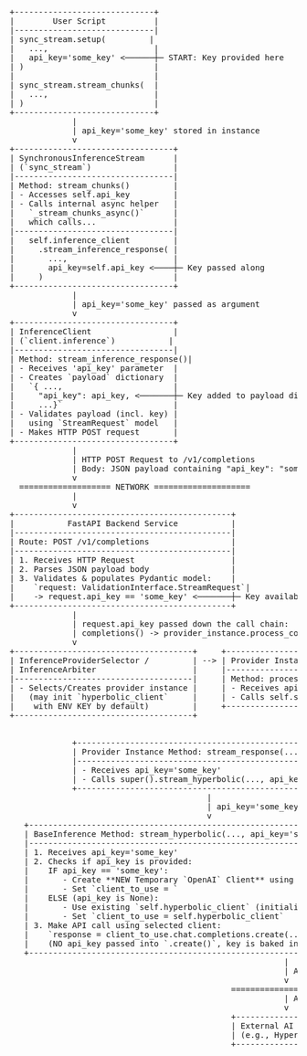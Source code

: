 <pre>
+-----------------------------+
|        User Script          |
|-----------------------------|
| sync_stream.setup(         |
|   ...,                      |
|   api_key='some_key' <──────┼─ START: Key provided here
| )                           |
|                             |
| sync_stream.stream_chunks(  |
|   ...,                      |
| )                           |
+-----------------------------+
             |
             | api_key='some_key' stored in instance
             v
+---------------------------------+
| SynchronousInferenceStream      |
| (`sync_stream`)                 |
|---------------------------------|
| Method: stream_chunks()         |
| - Accesses self.api_key         |
| - Calls internal async helper   |
|   `_stream_chunks_async()`      |
|   which calls...                |
|---------------------------------|
|   self.inference_client         |
|     .stream_inference_response( |
|       ...,                      |
|       api_key=self.api_key <────┼─ Key passed along
|     )                           |
+---------------------------------+
             |
             | api_key='some_key' passed as argument
             v
+---------------------------------+
| InferenceClient                 |
| (`client.inference`)           |
|---------------------------------|
| Method: stream_inference_response()|
| - Receives 'api_key' parameter  |
| - Creates `payload` dictionary  |
|   `{ ...,                       |
|     "api_key": api_key, <───────┼─ Key added to payload dict
|     ...}`                       |
| - Validates payload (incl. key) |
|   using `StreamRequest` model   |
| - Makes HTTP POST request       |
+---------------------------------+
             |
             | HTTP POST Request to /v1/completions
             | Body: JSON payload containing "api_key": "some_key"
             v
  =================== NETWORK ====================
             |
             v
+---------------------------------------------+
|           FastAPI Backend Service           |
|---------------------------------------------|
| Route: POST /v1/completions                 |
|---------------------------------------------|
| 1. Receives HTTP Request                    |
| 2. Parses JSON payload body                 |
| 3. Validates & populates Pydantic model:    |
|    `request: ValidationInterface.StreamRequest`|
|    -> request.api_key == 'some_key' <───────┼─ Key available in request object
+---------------------------------------------+
             |
             | request.api_key passed down the call chain:
             | completions() -> provider_instance.process_conversation()
             v
+-------------------------------------+     +---------------------------------------------+
| InferenceProviderSelector /         | --> | Provider Instance (e.g., HyperbolicV3Inf.)  |
| InferenceArbiter                    |     |---------------------------------------------|
|-------------------------------------|     | Method: process_conversation(..., api_key)  |
| - Selects/Creates provider instance |     | - Receives api_key='some_key'                |
|   (may init `hyperbolic_client`     |     | - Calls self.stream_response(..., api_key)  |
|    with ENV KEY by default)         |     +---------------------------------------------+
+-------------------------------------+                      |
                                                             | api_key='some_key' passed down
                                                             v
             +-----------------------------------------------------------------------+
             | Provider Instance Method: stream_response(..., api_key)              |
             |-----------------------------------------------------------------------|
             | - Receives api_key='some_key'                                        |
             | - Calls super().stream_hyperbolic(..., api_key='some_key') |
             +-----------------------------------------------------------------------+
                                         |
                                         | api_key='some_key' passed down
                                         v
   +-------------------------------------------------------------------------------------------------+
   | BaseInference Method: stream_hyperbolic(..., api_key='some_key')                       |
   |-------------------------------------------------------------------------------------------------|
   | 1. Receives api_key='some_key'                                                                 |
   | 2. Checks if api_key is provided:                                                             |
   |    IF api_key == 'some_key':                                                                   |
   |       - Create **NEW Temporary `OpenAI` Client** using 'some_key'                             |
   |       - Set `client_to_use = <temporary_client>`                                               |
   |    ELSE (api_key is None):                                                                     |
   |       - Use existing `self.hyperbolic_client` (initialized w/ ENV KEY)                         |
   |       - Set `client_to_use = self.hyperbolic_client`                                           |
   | 3. Make API call using selected client:                                                        |
   |    `response = client_to_use.chat.completions.create(...)`                                     |
   |    (NO api_key passed into `.create()`, key is baked into the client)                          |
   +-------------------------------------------------------------------------------------------------+
                                                         |
                                                         | API Call using the chosen client
                                                         v
                                              =================== NETWORK ====================
                                                         | Actual API call to provider backend
                                                         v
                                              +-----------------------------+
                                              | External AI Service         |
                                              | (e.g., Hyperbolic API)      |
                                              +-----------------------------+
</pre>
